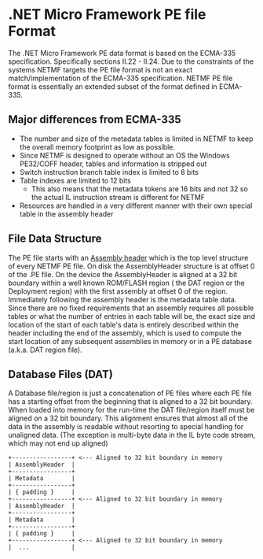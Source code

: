 # .NET Micro Framework PE file Format
The .NET Micro Framework PE data format is based on the ECMA-335 specification. Specifically sections II.22 - II.24.
Due to the constraints of the systems NETMF targets the PE file format is not an exact match/implementation of the
ECMA-335 specification. NETMF PE file format is essentially an extended subset of the format defined in ECMA-335.

## Major differences from ECMA-335

- The number and size of the metadata tables is limited in NETMF to keep the overall memory footprint as low as possible.
- Since NETMF is designed to operate without an OS the Windows PE32/COFF header, tables and information is stripped out
- Switch instruction branch table index is limited to 8 bits
- Table indexes are limited to 12 bits
  - This also means that the metadata tokens are 16 bits and not 32 so the actual IL instruction stream is different for NETMF
- Resources are handled in a very different manner with their own special table in the assembly header

## File Data Structure
The PE file starts with an [Assembly header](AssemblyHeader) which is the top level structure of every NETMF PE file. On disk the AssemblyHeader structure is at offset 0 of the .PE file. On the device the AssemblyHeader is aligned at a 32 bit boundary within a well known ROM/FLASH region ( the DAT region or the Deployment region) with the first assembly at offset 0 of the region. Immediately following the assembly header is the metadata table data. Since there are no fixed requirements that an assembly requires all possible tables or what the number of entries in each table will be, the exact size and location of the start of each table's data is entirely described within the header including the end of the assembly, which is used to compute the start location of any subsequent assemblies in memory or in a PE database (a.k.a. DAT region file).

## Database Files (DAT)
A Database file/region is just a concatenation of PE files where each PE file has a starting offset from the beginning that is aligned to a 32 bit boundary. When loaded into memory for the run-time the DAT file/region itself must be aligned on a 32 bit boundary. This alignment ensures that almost all of the data in the assembly is readable without resorting to special handling for unaligned data. (The exception is multi-byte data in the IL byte code stream, which may not end up aligned)

```
+-----------------+ <--- Aligned to 32 bit boundary in memory
| AssemblyHeader  |   
+-----------------+
| Metadata        |
+-----------------+
| { padding }     |
+-----------------+ <--- Aligned to 32 bit boundary in memory
| AssemblyHeader  |   
+-----------------+
| Metadata        |
+-----------------+ 
| { padding }     |
+-----------------+ <--- Aligned to 32 bit boundary in memory
|  ...            |
```
